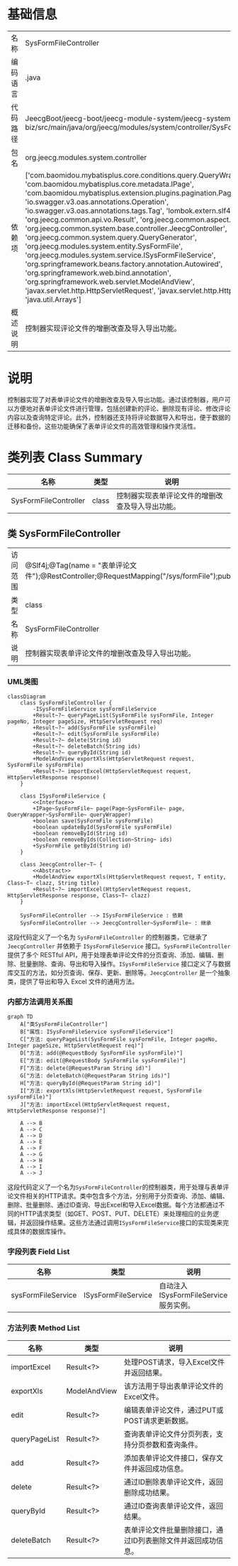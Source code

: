 # 基础信息

|      |      |
|------|------|
| 名称 | SysFormFileController |
| 编码语言 | .java |
| 代码路径 | JeecgBoot/jeecg-boot/jeecg-module-system/jeecg-system-biz/src/main/java/org/jeecg/modules/system/controller/SysFormFileController.java |
| 包名 | org.jeecg.modules.system.controller |
| 依赖项 | ['com.baomidou.mybatisplus.core.conditions.query.QueryWrapper', 'com.baomidou.mybatisplus.core.metadata.IPage', 'com.baomidou.mybatisplus.extension.plugins.pagination.Page', 'io.swagger.v3.oas.annotations.Operation', 'io.swagger.v3.oas.annotations.tags.Tag', 'lombok.extern.slf4j.Slf4j', 'org.jeecg.common.api.vo.Result', 'org.jeecg.common.aspect.annotation.AutoLog', 'org.jeecg.common.system.base.controller.JeecgController', 'org.jeecg.common.system.query.QueryGenerator', 'org.jeecg.modules.system.entity.SysFormFile', 'org.jeecg.modules.system.service.ISysFormFileService', 'org.springframework.beans.factory.annotation.Autowired', 'org.springframework.web.bind.annotation', 'org.springframework.web.servlet.ModelAndView', 'javax.servlet.http.HttpServletRequest', 'javax.servlet.http.HttpServletResponse', 'java.util.Arrays'] |
| 概述说明 | 控制器实现评论文件的增删改查及导入导出功能。 |

# 说明

控制器实现了对表单评论文件的增删改查及导入导出功能。通过该控制器，用户可以方便地对表单评论文件进行管理，包括创建新的评论、删除现有评论、修改评论内容以及查询特定评论。此外，控制器还支持将评论数据导入和导出，便于数据的迁移和备份。这些功能确保了表单评论文件的高效管理和操作灵活性。

# 类列表 Class Summary

| 名称   | 类型  | 说明 |
|-------|------|-------------|
| SysFormFileController | class | 控制器实现表单评论文件的增删改查及导入导出功能。 |



## 类 SysFormFileController

|      |      |
|------|------|
| 访问范围 | @Slf4j;@Tag(name = "表单评论文件");@RestController;@RequestMapping("/sys/formFile");public |
| 类型 | class |
| 名称 | SysFormFileController |
| 说明 | 控制器实现表单评论文件的增删改查及导入导出功能。 |


### UML类图

```mermaid
classDiagram
    class SysFormFileController {
        -ISysFormFileService sysFormFileService
        +Result~?~ queryPageList(SysFormFile sysFormFile, Integer pageNo, Integer pageSize, HttpServletRequest req)
        +Result~?~ add(SysFormFile sysFormFile)
        +Result~?~ edit(SysFormFile sysFormFile)
        +Result~?~ delete(String id)
        +Result~?~ deleteBatch(String ids)
        +Result~?~ queryById(String id)
        +ModelAndView exportXls(HttpServletRequest request, SysFormFile sysFormFile)
        +Result~?~ importExcel(HttpServletRequest request, HttpServletResponse response)
    }

    class ISysFormFileService {
        <<Interface>>
        +IPage~SysFormFile~ page(Page~SysFormFile~ page, QueryWrapper~SysFormFile~ queryWrapper)
        +boolean save(SysFormFile sysFormFile)
        +boolean updateById(SysFormFile sysFormFile)
        +boolean removeById(String id)
        +boolean removeByIds(Collection~String~ ids)
        +SysFormFile getById(String id)
    }

    class JeecgController~T~ {
        <<Abstract>>
        +ModelAndView exportXls(HttpServletRequest request, T entity, Class~T~ clazz, String title)
        +Result~?~ importExcel(HttpServletRequest request, HttpServletResponse response, Class~T~ clazz)
    }

    SysFormFileController --> ISysFormFileService : 依赖
    SysFormFileController --> JeecgController~SysFormFile~ : 继承
```

这段代码定义了一个名为 `SysFormFileController` 的控制器类，它继承了 `JeecgController` 并依赖于 `ISysFormFileService` 接口。`SysFormFileController` 提供了多个 RESTful API，用于处理表单评论文件的分页查询、添加、编辑、删除、批量删除、查询、导出和导入操作。`ISysFormFileService` 接口定义了与数据库交互的方法，如分页查询、保存、更新、删除等。`JeecgController` 是一个抽象类，提供了导出和导入 Excel 文件的通用方法。


### 内部方法调用关系图

```mermaid
graph TD
    A["类SysFormFileController"]
    B["属性: ISysFormFileService sysFormFileService"]
    C["方法: queryPageList(SysFormFile sysFormFile, Integer pageNo, Integer pageSize, HttpServletRequest req)"]
    D["方法: add(@RequestBody SysFormFile sysFormFile)"]
    E["方法: edit(@RequestBody SysFormFile sysFormFile)"]
    F["方法: delete(@RequestParam String id)"]
    G["方法: deleteBatch(@RequestParam String ids)"]
    H["方法: queryById(@RequestParam String id)"]
    I["方法: exportXls(HttpServletRequest request, SysFormFile sysFormFile)"]
    J["方法: importExcel(HttpServletRequest request, HttpServletResponse response)"]

    A --> B
    A --> C
    A --> D
    A --> E
    A --> F
    A --> G
    A --> H
    A --> I
    A --> J
```

这段代码定义了一个名为`SysFormFileController`的控制器类，用于处理与表单评论文件相关的HTTP请求。类中包含多个方法，分别用于分页查询、添加、编辑、删除、批量删除、通过ID查询、导出Excel和导入Excel数据。每个方法都通过不同的HTTP请求类型（如GET、POST、PUT、DELETE）来处理相应的业务逻辑，并返回操作结果。这些方法通过调用`ISysFormFileService`接口的实现类来完成具体的数据库操作。

### 字段列表 Field List

| 名称  | 类型  | 说明 |
|-------|-------|------|
| sysFormFileService | ISysFormFileService | 自动注入ISysFormFileService服务实例。 |

### 方法列表 Method List

| 名称  | 类型  | 说明 |
|-------|-------|------|
| importExcel | Result<?> | 处理POST请求，导入Excel文件并返回结果。 |
| exportXls | ModelAndView | 该方法用于导出表单评论文件的Excel文件。 |
| edit | Result<?> | 编辑表单评论文件，通过PUT或POST请求更新数据。 |
| queryPageList | Result<?> | 查询表单评论文件分页列表，支持分页参数和查询条件。 |
| add | Result<?> | 添加表单评论文件接口，保存文件并返回成功信息。 |
| delete | Result<?> | 通过ID删除表单评论文件，返回删除成功结果。 |
| queryById | Result<?> | 通过ID查询表单评论文件，返回结果。 |
| deleteBatch | Result<?> | 表单评论文件批量删除接口，通过ID列表删除文件并返回成功信息。 |




